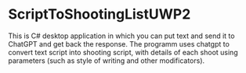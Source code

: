 # ScriptToShootingListUWP2

This is C# desktop application in which you can put text and send it to ChatGPT and get back the response. The programm uses chatgpt to convert text script into shooting script, with details of each shoot using parameters (such as style of writing and other modificators).
